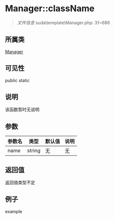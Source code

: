 # Manager::className

> *文件信息* suda\template\Manager.php: 31~686
## 所属类 

[Manager](../Manager.md)

## 可见性

  public  static
## 说明

该函数暂时无说明

## 参数

| 参数名 | 类型 | 默认值 | 说明 |
|--------|-----|-------|-------|
| name |  string | 无 | 无 |

## 返回值
返回值类型不定

## 例子

example